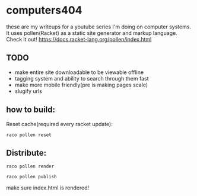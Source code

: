 # computers404

these are my writeups for a youtube series I'm doing on computer systems. It uses pollen(Racket) as a static site generator and markup language. Check it out! https://docs.racket-lang.org/pollen/index.html

## TODO

* make entire site downloadable to be viewable offline
* tagging system and ability to search through them fast
* make more mobile friendly(pre is making pages scale)
* slugify urls

## how to build:

Reset cache(required every racket update):

`raco pollen reset`

## Distribute:

`raco pollen render`

`raco pollen publish`

make sure index.html is rendered!